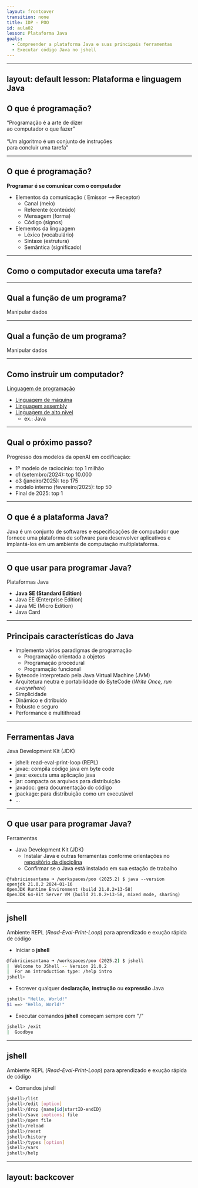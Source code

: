 ```yaml
---
layout: frontcover
transition: none
title: IDP - POO
id: aula02
lesson: Plataforma Java
goals:
  - Compreender a plataforma Java e suas principais ferramentas
  - Executar código Java no jshell
---
```


---
layout: default
lesson: Plataforma e linguagem Java
---

## O que é programação?

<div class="mt-6 text-3xl text-center" v-click>
    “Programação é a arte de 
    <span class="text-blue-700 font-bold">dizer</span> <br/>
    ao computador 
    <span class="text-blue-700 font-bold">o que fazer</span>”
    <Reference
      reference="Donal Knuth, autor da série de livros The Art of Computer Programming"
    />

</div>
<br/>
<div class="mt-6 text-3xl text-center" v-click>
    “Um 
    <span class="bg-yellow-300 px-1">algoritmo</span> 
    é um 
    <span class="text-blue-700 font-bold">conjunto de instruções</span> <br/>
    para concluir uma 
    <span class="text-blue-700 font-bold">tarefa</span>”
    <Reference
      reference="BHARGAVA, Aditya Y. Grokking Algorithms. 2. ed. Shelter Island: Manning Publications, 2024. ISBN 978-1-63343-853-8."
    />
</div>

---

## O que é programação?

**Programar é se comunicar com o computador**

- Elementos da comunicação ( Emissor --> Receptor)
  - Canal (meio)
  - Referente (conteúdo)
  - Mensagem (forma)
  - Código (signos)
- Elementos da linguagem
  - Léxico (vocabulário)  
  - Sintaxe (estrutura)  
  - Semântica (significado)
    
---

## Como o computador executa uma tarefa?

<FigureWithCaption
  src="https://upload.wikimedia.org/wikipedia/commons/thumb/e/e5/Von_Neumann_Architecture.svg/1280px-Von_Neumann_Architecture.svg.png"
  alt="Organização do computador"
  link="https://en.wikipedia.org/wiki/Von_Neumann_architecture"
/>

---

## Qual a função de um programa?

Manipular dados

<FigureWithCaption
  src="images/data.png"
  alt="Manipulação de dados"
  reference="DEITEL, Paul; DEITEL, Harvey. Java: How to Program, Early Objects. 11. ed. Boston: Pearson, 2017. ISBN 978-0-13-474335-6.​"
/>

---

## Qual a função de um programa?

Manipular dados

<FigureWithCaption
  src="images/byte.png"
  alt="Medida de dados"
  reference="DEITEL, Paul; DEITEL, Harvey. Java: How to Program, Early Objects. 11. ed. Boston: Pearson, 2017. ISBN 978-0-13-474335-6.​"
/>

---

## Como instruir um computador?

<div class="grid grid-cols-2">

<div>

[Linguagem de programação](https://en.wikipedia.org/wiki/Programming_language)
- [Linguagem de máquina](https://en.wikipedia.org/wiki/Machine_code)
- [Linguagem assembly](https://en.wikipedia.org/wiki/Assembly_language)
- [Linguagem de alto nível](https://en.wikipedia.org/wiki/High-level_programming_language)
  - ex.: Java

</div>

<div>
  <FigureWithCaption
    src="http://www.btechsmartclass.com/c_programming/cp_images/computer-languages.png"
    alt="Linguagens"
    link="http://www.btechsmartclass.com/c_programming/C-Computer-Languages.html"
  />
</div>

</div>

---

## Qual o próximo passo?

<div class="grid grid-cols-2">

<div>

Progresso dos modelos da openAI em codificação:​
- 1º modelo de raciocínio: top 1 milhão​
- o1 (setembro/2024): top 10.000​
- o3 (janeiro/2025): top 175​
- modelo interno (fevereiro/2025): top 50​
- Final de 2025: top 1​

</div>

<div>
  <VideoWithOutQuote
    videoId=8LmfkUb2uIY:1201
    sourceUrl="https://www.youtube.com/watch?v=8LmfkUb2uIY"
  />
</div>

</div>

---

## O que é a plataforma Java?

Java é um conjunto de softwares e especificações de computador que fornece uma plataforma de software para desenvolver aplicativos e implantá-los em um ambiente de computação multiplataforma.

<ReferenceLink
  reference="https://en.wikipedia.org/wiki/Java_(software_platform)"
  />

---

## O que usar para programar Java?

Plataformas Java
- **Java SE (Standard Edition)**
- Java EE (Enterprise Edition)
- Java ME (Micro Edition)
- Java Card

<Reference
  reference="MUGHAL, Khalid; STRELNIKOV, Vasily. OCP Oracle Certified Professional Java SE 17 Developer (Exam 1Z0-829) Programmer's Guide. Oracle Press, 2023."
/>

---

## Principais características do Java

- Implementa vários paradigmas de programação
  - Programação orientada a objetos
  - Programação procedural
  - Programação funcional
- Bytecode interpretado pela Java Virtual Machine (JVM)
- Arquitetura neutra e portabilidade do ByteCode (_Write Once, run everywhere_)
- Simplicidade
- Dinâmico e ditribuído
- Robusto e seguro
- Performance e multithread

<Reference
  reference="MUGHAL, Khalid; STRELNIKOV, Vasily. OCP Oracle Certified Professional Java SE 17 Developer (Exam 1Z0-829) Programmer's Guide. Oracle Press, 2023."
/>

---

## Ferramentas Java

Java Development Kit (JDK)

- jshell: read-eval-print-loop (REPL)​
- javac: compila código java em byte code​
- java: executa uma aplicação java​
- jar: compacta os arquivos para distribuição​
- javadoc: gera documentação do código​
- jpackage: para distribuição como um executável​
- ...​
  
<ReferenceLink
  reference="https://docs.oracle.com/en/java/javase/21/docs/specs/man/index.html​"
/>

---

## O que usar para programar Java?

Ferramentas 
- Java Development Kit (JDK)
  - Instalar Java e outras ferramentas conforme orientações no [repositório da disciplina](https://github.com/fabriciosantana/poo)
  - Confirmar se o Java está instalado em sua estação de trabalho
```bash{1|2-4}
@fabriciosantana ➜ /workspaces/poo (2025.2) $ java --version
openjdk 21.0.2 2024-01-16
OpenJDK Runtime Environment (build 21.0.2+13-58)
OpenJDK 64-Bit Server VM (build 21.0.2+13-58, mixed mode, sharing)
```

---

## jshell

Ambiente REPL (_Read-Eval-Print-Loop_) para aprendizado e exução rápida de código

- Iniciar o **jshell**
```bash
@fabriciosantana ➜ /workspaces/poo (2025.2) $ jshell
|  Welcome to JShell -- Version 21.0.2
|  For an introduction type: /help intro
jshell> 
```

- Escrever qualquer **declaração**, **instrução** ou **expressão** Java
```bash
jshell> "Hello, World!"
$1 ==> "Hello, World!"
```

- Executar comandos **jshell** começam sempre com "/"
```bash
jshell> /exit
|  Goodbye
```

---

## jshell 

Ambiente REPL (_Read-Eval-Print-Loop_) para aprendizado e exução rápida de código

- Comandos jshell

```bash
jshell>/list​
jshell>/edit [option]​
jshell>/drop {name|id|startID-endID}​
jshell>/save [options] file​
jshell>/open file​
jshell>/reload​
jshell>/reset​
jshell>/history​
jshell>/types [option]​
jshell>/vars​
jshell>/help
```
<ReferenceLink
  reference="https://docs.oracle.com/en/java/javase/21/docs/specs/man/jshell.html"
/>


---
layout: backcover
---